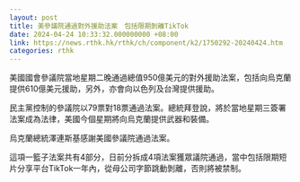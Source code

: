 ```yaml
---
layout: post
title: 美參議院通過對外援助法案　包括限期剝離TikTok
date: 2024-04-24 10:33:32.000000000 +08:00
link: https://news.rthk.hk/rthk/ch/component/k2/1750292-20240424.htm
categories: rthk
---
```


美國國會參議院當地星期二晚通過總值950億美元的對外援助法案，包括向烏克蘭提供610億美元援助，另外，亦會向以色列及台灣提供援助。

民主黨控制的參議院以79票對18票通過法案。總統拜登說，將於當地星期三簽署法案成為法律，美國今個星期將向烏克蘭提供武器和裝備。

烏克蘭總統澤連斯基感謝美國參議院通過法案。

這項一籃子法案共有4部分，日前分拆成4項法案獲眾議院通過，當中包括限期短片分享平台TikTok一年內，從母公司字節跳動剝離，否則將被禁制。
